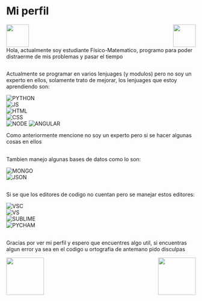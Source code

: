 # Mi perfil

<div>
    <img src="https://encrypted-tbn0.gstatic.com/images?q=tbn:ANd9GcTC--YDQCsfO6XRa4vf6HW2ZQYOwmATcBPv5LdpoPwRDZXcgsoxqbTruYNgPzOUZuTOEKk&usqp=CAU" width="60" height="60"/>
    <img src="https://media.discordapp.net/attachments/775505367404511254/858511801552601118/emoji.png" width="60" height="60" align="right"/> 
</div>
Hola, actualmente soy estudiante Físico-Matematico, programo para poder distraerme de mis problemas y pasar el tiempo

## 

Actualmente se programar en varios lenjuages (y modulos) pero no soy un experto en ellos, solamente trato de mejorar, los lenjuages que estoy aprendiendo son:

![PYTHON](https://img.shields.io/badge/Python-3776AB?style=for-the-badge&logo=python&logoColor=white)
    <br>
![JS](https://img.shields.io/badge/JavaScript-323330?style=for-the-badge&logo=javascript&logoColor=F7DF1E)
    <br>
![HTML](https://img.shields.io/badge/HTML5-E34F26?style=for-the-badge&logo=html5&logoColor=white)
    <br>
![CSS](https://img.shields.io/badge/CSS3-1572B6?style=for-the-badge&logo=css3&logoColor=white)
    <br>
![NODE](https://img.shields.io/badge/Node.js-43853D?style=for-the-badge&logo=node-dot-js&logoColor=white) 
![ANGULAR](https://img.shields.io/badge/Angular-DD0031?style=for-the-badge&logo=angular&logoColor=white)
   <br>

Como anteriormente mencione no soy un experto pero si se hacer algunas cosas en ellos 

## 
Tambien manejo algunas bases de datos como lo son:

![MONGO](https://img.shields.io/badge/MongoDB-4EA94B?style=for-the-badge&logo=mongodb&logoColor=white)
    <br>
![JSON](https://img.shields.io/badge/JSON-430098?style=for-the-badge&logo=json&logoColor=yellow)

##
Si se que los editores de codigo no cuentan pero se manejar estos editores:

![VSC](https://img.shields.io/badge/Visual_Studio_Code-0078D4?style=for-the-badge&logo=visual%20studio%20code&logoColor=white)
    <br>
![VS](https://img.shields.io/badge/Visual_Studio-7b10d5?style=for-the-badge&logo=visual%20studio&logoColor=white)
    <br>
![SUBLIME](https://img.shields.io/badge/sublime_text-%23575757.svg?&style=for-the-badge&logo=sublime-text&logoColor=important)
    <br>
![PYCHAM](https://img.shields.io/badge/pycharm-143?style=for-the-badge&logo=pycharm&logoColor=black&color=black&labelColor=green)

##
Gracias por ver mi perfil y espero que encuentres algo util, si encuentras algun error ya sea en el codigo u ortografia de antemano pido disculpas

<div>
    <img src="https://i.imgur.com/XCYLnEI.gif" width="100" height="100"/>
    <img src="https://i.imgur.com/PuC4mGZ.gif" width="100" height="100" align="right"/> 
</div>
